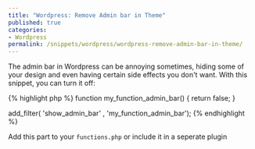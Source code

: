 ```yaml
---
title: "Wordpress: Remove Admin bar in Theme"
published: true
categories:
- Wordpress
permalink: /snippets/wordpress/wordpress-remove-admin-bar-in-theme/
---
```


The admin bar in Wordpress can be annoying sometimes, hiding some of your design and even having certain side effects you don't want. With this snippet, you can turn it off:

{% highlight php %}
function my_function_admin_bar() {
  return false;
}

add_filter( 'show_admin_bar' , 'my_function_admin_bar');
{% endhighlight %}

Add this part to your `functions.php` or include it in a seperate plugin
